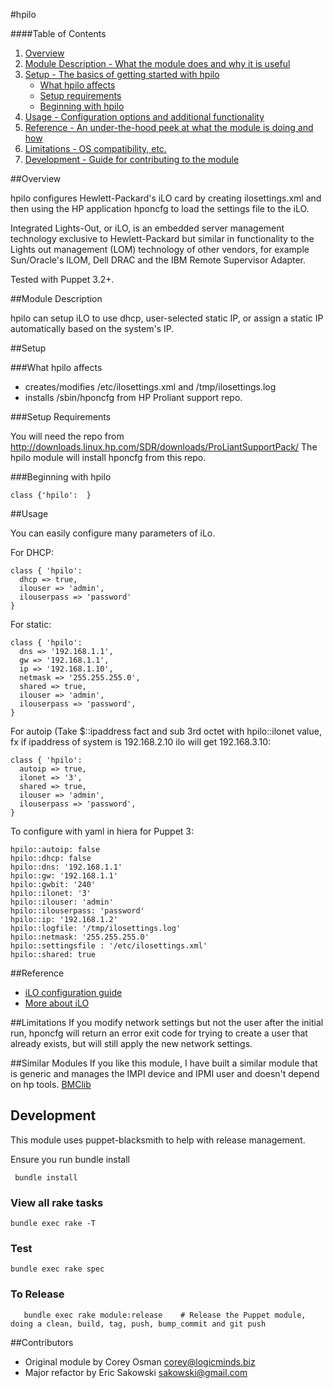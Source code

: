 #hpilo

####Table of Contents

1. [Overview](#overview)
2. [Module Description - What the module does and why it is useful](#module-description)
3. [Setup - The basics of getting started with hpilo](#setup)
    * [What hpilo affects](#what-hpilo-affects)
    * [Setup requirements](#setup-requirements)
    * [Beginning with hpilo](#beginning-with-[hpilo])
4. [Usage - Configuration options and additional functionality](#usage)
5. [Reference - An under-the-hood peek at what the module is doing and how](#reference)
5. [Limitations - OS compatibility, etc.](#limitations)
6. [Development - Guide for contributing to the module](#development)

##Overview

hpilo configures Hewlett-Packard's iLO card by creating ilosettings.xml and then using the
HP application hponcfg to load the settings file to the iLO.

Integrated Lights-Out, or iLO, is an embedded server management technology exclusive to 
Hewlett-Packard but similar in functionality to the Lights out management (LOM) technology 
of other vendors, for example Sun/Oracle's ILOM, Dell DRAC and the IBM Remote Supervisor Adapter.

Tested with Puppet 3.2+.

##Module Description

hpilo can setup iLO to use dhcp, user-selected static IP, or assign a static IP automatically 
based on the system's IP.

##Setup

###What hpilo affects

* creates/modifies /etc/ilosettings.xml and /tmp/ilosettings.log
* installs /sbin/hponcfg from HP Proliant support repo.

###Setup Requirements

You will need the repo from http://downloads.linux.hp.com/SDR/downloads/ProLiantSupportPack/
The hpilo module will install hponcfg from this repo.

###Beginning with hpilo

    class {'hpilo':  }

##Usage

You can easily configure many parameters of iLo. 

For DHCP:

    class { 'hpilo': 
      dhcp => true,
      ilouser => 'admin',
      ilouserpass => 'password'
    }

For static:

    class { 'hpilo':
      dns => '192.168.1.1',
      gw => '192.168.1.1',
      ip => '192.168.1.10',
      netmask => '255.255.255.0',
      shared => true,
      ilouser => 'admin',
      ilouserpass => 'password',
    }

For autoip (Take $::ipaddress fact and sub 3rd octet with hpilo::ilonet value,
fx if ipaddress of system is 192.168.2.10 ilo will get 192.168.3.10:

    class { 'hpilo':
      autoip => true,
      ilonet => '3',
      shared => true,
      ilouser => 'admin',
      ilouserpass => 'password',
    }     

To configure with yaml in hiera for Puppet 3:
    
    hpilo::autoip: false
    hpilo::dhcp: false
    hpilo::dns: '192.168.1.1'
    hpilo::gw: '192.168.1.1'
    hpilo::gwbit: '240'
    hpilo::ilonet: '3'
    hpilo::ilouser: 'admin'
    hpilo::ilouserpass: 'password'
    hpilo::ip: '192.168.1.2'
    hpilo::logfile: '/tmp/ilosettings.log'
    hpilo::netmask: '255.255.255.0'
    hpilo::settingsfile : '/etc/ilosettings.xml'
    hpilo::shared: true

##Reference
 * [iLO configuration guide](http://h20000.www2.hp.com/bc/docs/support/SupportManual/c02774508/c02774508.pdf)
 * [More about iLO](http://h20341.www2.hp.com/integrity/w1/en/software/integrity-lights-out.html?jumpid=ex_r11294_us/en/large/tsg/go_integrityilo)

##Limitations
If you modify network settings but not the user after the initial run, hponcfg 
will return an error exit code for trying to create a user that already exists,
but will still apply the new network settings.

##Similar Modules
If you like this module, I have built a similar module that is generic and manages the IMPI device and IPMI user and doesn't depend on hp tools.
[BMClib](https://github.com/logicminds/bmclib)

## Development
This module uses puppet-blacksmith to help with release management.

Ensure you run bundle install

` bundle install`

### View all rake tasks
`bundle exec rake -T`

### Test
`bundle exec rake spec`

### To Release

```shell
   bundle exec rake module:release    # Release the Puppet module, doing a clean, build, tag, push, bump_commit and git push
```
##Contributors
 * Original module by Corey Osman <corey@logicminds.biz>
 * Major refactor by Eric Sakowski <sakowski@gmail.com>
